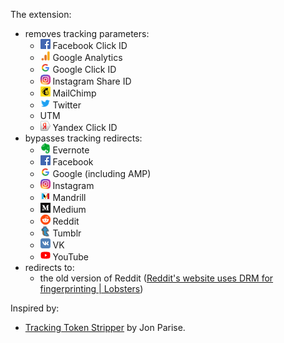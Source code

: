 The extension:

* removes tracking parameters:
    * ![facebook](favicons/facebook.png) Facebook Click ID
    * ![google-analytics](favicons/google-analytics.png) Google Analytics
    * ![google](favicons/google.png) Google Click ID
    * ![instagram](favicons/instagram.png) Instagram Share ID
    * ![mailchimp](favicons/mailchimp.png) MailChimp
    * ![twitter](favicons/twitter.png) Twitter
    * UTM
    * ![yandex](favicons/yandex.png) Yandex Click ID
* bypasses tracking redirects:
    * ![evernote](favicons/evernote.png) Evernote
    * ![facebook](favicons/facebook.png) Facebook
    * ![google](favicons/google.png) Google (including AMP)
    * ![instagram](favicons/instagram.png) Instagram
    * ![mandrill](favicons/mandrill.png) Mandrill
    * ![medium](favicons/medium.png) Medium
    * ![reddit](favicons/reddit.png) Reddit
    * ![tumblr](favicons/tumblr.png) Tumblr
    * ![vk](favicons/vk.png) VK
    * ![youtube](favicons/youtube.png) YouTube
* redirects to:
    * the old version of Reddit ([Reddit's website uses DRM for fingerprinting | Lobsters](https://lobste.rs/s/kvkbh3/reddit_s_website_uses_drm_for))

Inspired by:

* [Tracking Token Stripper](https://github.com/jparise/chrome-utm-stripper) by Jon Parise.
